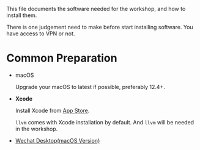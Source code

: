 This file documents the software needed for the workshop, and how to install them.

There is one judgement need to make before start installing software. You have access to VPN or not.

# Common Preparation

- macOS

  Upgrade your macOS to latest if possible, preferably 12.4+.
  
- **Xcode**

  Install Xcode from [App Store](https://apps.apple.com/us/app/xcode/id497799835?mt=12).
  
  `llvm` comes with Xcode installation by default. And `llvm` will be needed in the workshop.

- [Wechat Desktop(macOS Version)](https://mac.weixin.qq.com/)
